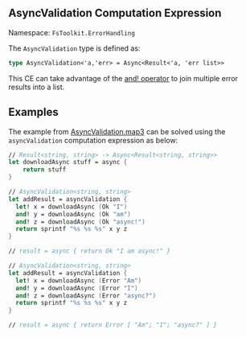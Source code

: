 ## AsyncValidation Computation Expression

Namespace: `FsToolkit.ErrorHandling`

The `AsyncValidation` type is defined as:

```fsharp
type AsyncValidation<'a,'err> = Async<Result<'a, 'err list>>
```

This CE can take advantage of the [and! operator](https://github.com/fsharp/fslang-suggestions/issues/579) to join multiple error results into a list.

## Examples

The example from [AsyncValidation.map3](../asyncValidation/map3.md#example-1) can be solved using the `asyncValidation` computation expression as below:

```fsharp
// Result<string, string> -> Async<Result<string, string>>
let downloadAsync stuff = async {
    return stuff
}

// AsyncValidation<string, string>
let addResult = asyncValidation {
  let! x = downloadAsync (Ok "I")
  and! y = downloadAsync (Ok "am")
  and! z = downloadAsync (Ok "async!")
  return sprintf "%s %s %s" x y z
}

// result = async { return Ok "I am async!" }

// AsyncValidation<string, string>
let addResult = asyncValidation {
  let! x = downloadAsync (Error "Am")
  and! y = downloadAsync (Error "I")
  and! z = downloadAsync (Error "async?")
  return sprintf "%s %s %s" x y z
}

// result = async { return Error [ "Am"; "I"; "async?" ] }
```

